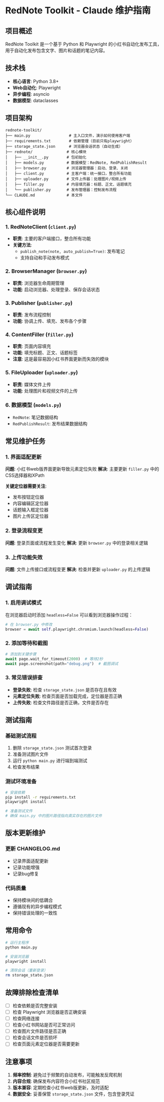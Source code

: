 # RedNote Toolkit - Claude 维护指南

## 项目概述

RedNote Toolkit 是一个基于 Python 和 Playwright 的小红书自动化发布工具，用于自动化发布包含文字、图片和话题的笔记内容。

## 技术栈

- **核心语言**: Python 3.8+
- **Web自动化**: Playwright
- **异步编程**: asyncio
- **数据模型**: dataclasses

## 项目架构

```
rednote-toolkit/
├── main.py                 # 主入口文件，演示如何使用客户端
├── requirements.txt        # 依赖管理（目前只有playwright）
├── storage_state.json      # 浏览器会话状态（自动生成）
├── rednote/               # 核心模块
│   ├── __init__.py        # 包初始化
│   ├── models.py          # 数据模型：RedNote, RedPublishResult
│   ├── browser.py         # 浏览器管理器：启动、登录、关闭
│   ├── client.py          # 主客户端：统一接口，整合所有功能
│   ├── uploader.py        # 文件上传器：处理图片/视频上传
│   ├── filler.py          # 内容填充器：标题、正文、话题填充
│   └── publisher.py       # 发布管理器：控制发布流程
└── CLAUDE.md              # 本文件
```

## 核心组件说明

### 1. RedNoteClient (`client.py`)
- **职责**: 主要的客户端接口，整合所有功能
- **关键方法**:
  - `publish_note(note, auto_publish=True)`: 发布笔记
  - 支持自动和手动发布模式

### 2. BrowserManager (`browser.py`)
- **职责**: 浏览器生命周期管理
- **功能**: 启动浏览器、处理登录、保存会话状态

### 3. Publisher (`publisher.py`)
- **职责**: 发布流程控制
- **功能**: 协调上传、填充、发布各个步骤

### 4. ContentFiller (`filler.py`)
- **职责**: 页面内容填充
- **功能**: 填充标题、正文、话题标签
- **注意**: 这是最容易因小红书界面更新而失效的模块

### 5. FileUploader (`uploader.py`)
- **职责**: 媒体文件上传
- **功能**: 处理图片和视频文件的上传

### 6. 数据模型 (`models.py`)
- `RedNote`: 笔记数据结构
- `RedPublishResult`: 发布结果数据结构

## 常见维护任务

### 1. 界面适配更新
**问题**: 小红书web版界面更新导致元素定位失败
**解决**: 主要更新 `filler.py` 中的CSS选择器和XPath

**关键定位器需要关注**:
- 发布按钮定位器
- 内容编辑区定位器  
- 话题输入框定位器
- 图片上传区定位器

### 2. 登录流程变更
**问题**: 登录页面或流程发生变化
**解决**: 更新 `browser.py` 中的登录相关逻辑

### 3. 上传功能失效
**问题**: 文件上传接口或流程变更
**解决**: 检查并更新 `uploader.py` 的上传逻辑

## 调试指南

### 1. 启用调试模式
在浏览器启动时添加 `headless=False` 可以看到浏览器操作过程：
```python
# 在 browser.py 中修改
browser = await self.playwright.chromium.launch(headless=False)
```

### 2. 添加等待和截图
```python
# 添加到关键步骤
await page.wait_for_timeout(2000)  # 等待2秒
await page.screenshot(path="debug.png")  # 截图调试
```

### 3. 常见错误排查
- **登录失败**: 检查 `storage_state.json` 是否存在且有效
- **元素定位失败**: 检查页面是否加载完成，定位器是否正确
- **上传失败**: 检查文件路径是否正确，文件是否存在

## 测试指南

### 基础测试流程
1. 删除 `storage_state.json` 测试首次登录
2. 准备测试图片文件
3. 运行 `python main.py` 进行端到端测试
4. 检查发布结果

### 测试环境准备
```bash
# 安装依赖
pip install -r requirements.txt
playwright install

# 准备测试文件
# 确保 main.py 中的图片路径指向真实存在的图片文件
```

## 版本更新维护

### 更新 CHANGELOG.md
- 记录界面适配更新
- 记录功能增强
- 记录bug修复

### 代码质量
- 保持模块间的低耦合
- 遵循现有的异步编程模式
- 保持错误处理的一致性

## 常用命令

```bash
# 运行主程序
python main.py

# 安装浏览器
playwright install

# 清除会话（重新登录）
rm storage_state.json
```

## 故障排除检查清单

- [ ] 检查依赖是否完整安装
- [ ] 检查 Playwright 浏览器是否正确安装
- [ ] 检查网络连接
- [ ] 检查小红书网站是否可正常访问
- [ ] 检查图片文件路径是否正确
- [ ] 检查会话文件是否损坏
- [ ] 检查页面元素定位器是否需要更新

## 注意事项

1. **频率控制**: 避免过于频繁的自动发布，可能触发反爬机制
2. **内容合规**: 确保发布内容符合小红书社区规范
3. **版本兼容**: 定期检查小红书web版更新，及时适配
4. **数据安全**: 妥善保管 `storage_state.json` 文件，包含登录凭证